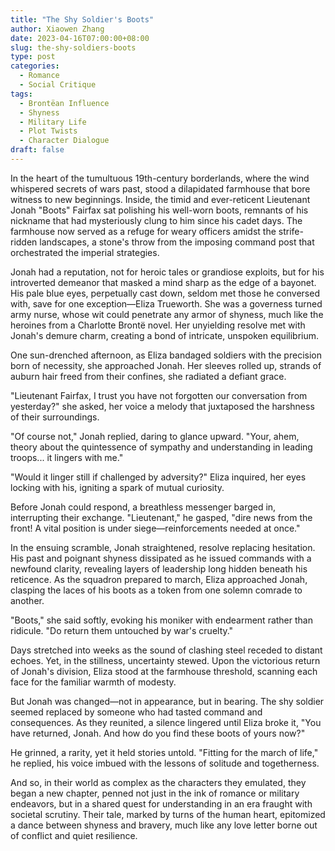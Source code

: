 ```yaml
---
title: "The Shy Soldier's Boots"
author: Xiaowen Zhang
date: 2023-04-16T07:00:00+08:00
slug: the-shy-soldiers-boots
type: post
categories:
  - Romance
  - Social Critique
tags:
  - Brontëan Influence
  - Shyness
  - Military Life
  - Plot Twists
  - Character Dialogue
draft: false
---
```


In the heart of the tumultuous 19th-century borderlands, where the wind whispered secrets of wars past, stood a dilapidated farmhouse that bore witness to new beginnings. Inside, the timid and ever-reticent Lieutenant Jonah "Boots" Fairfax sat polishing his well-worn boots, remnants of his nickname that had mysteriously clung to him since his cadet days. The farmhouse now served as a refuge for weary officers amidst the strife-ridden landscapes, a stone's throw from the imposing command post that orchestrated the imperial strategies.

Jonah had a reputation, not for heroic tales or grandiose exploits, but for his introverted demeanor that masked a mind sharp as the edge of a bayonet. His pale blue eyes, perpetually cast down, seldom met those he conversed with, save for one exception—Eliza Trueworth. She was a governess turned army nurse, whose wit could penetrate any armor of shyness, much like the heroines from a Charlotte Brontë novel. Her unyielding resolve met with Jonah's demure charm, creating a bond of intricate, unspoken equilibrium.

One sun-drenched afternoon, as Eliza bandaged soldiers with the precision born of necessity, she approached Jonah. Her sleeves rolled up, strands of auburn hair freed from their confines, she radiated a defiant grace.

"Lieutenant Fairfax, I trust you have not forgotten our conversation from yesterday?" she asked, her voice a melody that juxtaposed the harshness of their surroundings.

"Of course not," Jonah replied, daring to glance upward. "Your, ahem, theory about the quintessence of sympathy and understanding in leading troops... it lingers with me."

"Would it linger still if challenged by adversity?" Eliza inquired, her eyes locking with his, igniting a spark of mutual curiosity.

Before Jonah could respond, a breathless messenger barged in, interrupting their exchange. "Lieutenant," he gasped, "dire news from the front! A vital position is under siege—reinforcements needed at once."

In the ensuing scramble, Jonah straightened, resolve replacing hesitation. His past and poignant shyness dissipated as he issued commands with a newfound clarity, revealing layers of leadership long hidden beneath his reticence. As the squadron prepared to march, Eliza approached Jonah, clasping the laces of his boots as a token from one solemn comrade to another.

"Boots," she said softly, evoking his moniker with endearment rather than ridicule. "Do return them untouched by war's cruelty."

Days stretched into weeks as the sound of clashing steel receded to distant echoes. Yet, in the stillness, uncertainty stewed. Upon the victorious return of Jonah's division, Eliza stood at the farmhouse threshold, scanning each face for the familiar warmth of modesty.

But Jonah was changed—not in appearance, but in bearing. The shy soldier seemed replaced by someone who had tasted command and consequences. As they reunited, a silence lingered until Eliza broke it, "You have returned, Jonah. And how do you find these boots of yours now?"

He grinned, a rarity, yet it held stories untold. "Fitting for the march of life," he replied, his voice imbued with the lessons of solitude and togetherness.

And so, in their world as complex as the characters they emulated, they began a new chapter, penned not just in the ink of romance or military endeavors, but in a shared quest for understanding in an era fraught with societal scrutiny. Their tale, marked by turns of the human heart, epitomized a dance between shyness and bravery, much like any love letter borne out of conflict and quiet resilience.